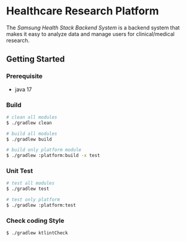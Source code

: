 # Healthcare Research Platform
The _Samsung Health Stack Backend System_ is a backend system that makes it easy to analyze data and manage users for clinical/medical research.

## Getting Started

### Prerequisite
- java 17

### Build
```bash
# clean all modules
$ ./gradlew clean

# build all modules
$ ./gradlew build

# build only platform module
$ ./gradlew :platform:build -x test
```

### Unit Test
```bash
# test all modules
$ ./gradlew test

# test only platform
$ ./gradlew :platform:test
```

### Check coding Style
```bash
$ ./gradlew ktlintCheck
```
